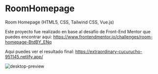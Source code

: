 # RoomHomepage
Room Homepage (HTML5, CSS, Tailwind CSS, Vue.js)

Este proyecto fue realizado en base al desafío de Front-End Mentor que puedes encontrar aqui:
https://www.frontendmentor.io/challenges/room-homepage-BtdBY_ENq

Aqui puedes ver el resultado final:
https://extraordinary-cucurucho-951145.netlify.app/

![desktop-preview](https://github.com/VickyAzola/RoomHomepage/assets/116470398/153ae0a0-5dea-4354-a4ca-4ae0d9c21c87)
